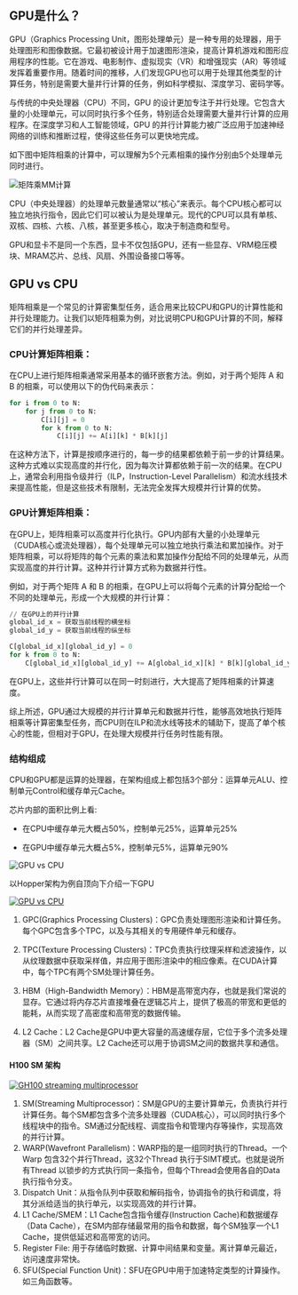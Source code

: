 ## GPU是什么？
GPU（Graphics Processing Unit，图形处理单元）是一种专用的处理器，用于处理图形和图像数据。它最初被设计用于加速图形渲染，提高计算机游戏和图形应用程序的性能。它在游戏、电影制作、虚拟现实（VR）和增强现实（AR）等领域发挥着重要作用。随着时间的推移，人们发现GPU也可以用于处理其他类型的计算任务，特别是需要大量并行计算的任务，例如科学模拟、深度学习、密码学等。

与传统的中央处理器（CPU）不同，GPU 的设计更加专注于并行处理。它包含大量的小处理单元，可以同时执行多个任务，特别适合处理需要大量并行计算的应用程序。在深度学习和人工智能领域，GPU 的并行计算能力被广泛应用于加速神经网络的训练和推断过程，使得这些任务可以更快地完成。

如下图中矩阵相乘的计算中，可以理解为5个元素相乘的操作分别由5个处理单元同时进行。

![矩阵乘MM计算](/assets/images/20231103104923.jpg)

CPU（中央处理器）的处理单元数量通常以“核心”来表示。每个CPU核心都可以独立地执行指令，因此它们可以被认为是处理单元。现代的CPU可以具有单核、双核、四核、六核、八核，甚至更多核心，取决于制造商和型号。


GPU和显卡不是同一个东西，显卡不仅包括GPU，还有一些显存、VRM稳压模块、MRAM芯片、总线、风扇、外围设备接口等等。


## GPU vs CPU
矩阵相乘是一个常见的计算密集型任务，适合用来比较CPU和GPU的计算性能和并行处理能力。让我们以矩阵相乘为例，对比说明CPU和GPU计算的不同，解释它们的并行处理差异。

### CPU计算矩阵相乘：

在CPU上进行矩阵相乘通常采用基本的循环嵌套方法。例如，对于两个矩阵 A 和 B 的相乘，可以使用以下的伪代码来表示：

```python
for i from 0 to N:
    for j from 0 to N:
        C[i][j] = 0
        for k from 0 to N:
            C[i][j] += A[i][k] * B[k][j]
```

在这种方法下，计算是按顺序进行的，每一步的结果都依赖于前一步的计算结果。这种方式难以实现高度的并行化，因为每次计算都依赖于前一次的结果。在CPU上，通常会利用指令级并行（ILP，Instruction-Level Parallelism）和流水线技术来提高性能，但是这些技术有限制，无法完全发挥大规模并行计算的优势。

### GPU计算矩阵相乘：

在GPU上，矩阵相乘可以高度并行化执行。GPU内部有大量的小处理单元（CUDA核心或流处理器），每个处理单元可以独立地执行乘法和累加操作。对于矩阵相乘，可以将矩阵的每个元素的乘法和累加操作分配给不同的处理单元，从而实现高度的并行计算。这种并行计算方式称为数据并行性。

例如，对于两个矩阵 A 和 B 的相乘，在GPU上可以将每个元素的计算分配给一个不同的处理单元，形成一个大规模的并行计算：

```python
// 在GPU上的并行计算
global_id_x = 获取当前线程的横坐标
global_id_y = 获取当前线程的纵坐标

C[global_id_x][global_id_y] = 0
for k from 0 to N:
    C[global_id_x][global_id_y] += A[global_id_x][k] * B[k][global_id_y]
```

在GPU上，这些并行计算可以在同一时刻进行，大大提高了矩阵相乘的计算速度。

综上所述，GPU通过大规模的并行计算单元和数据并行性，能够高效地执行矩阵相乘等计算密集型任务，而CPU则在ILP和流水线等技术的辅助下，提高了单个核心的性能，但相对于GPU，在处理大规模并行任务时性能有限。

### 结构组成
CPU和GPU都是运算的处理器，在架构组成上都包括3个部分：运算单元ALU、控制单元Control和缓存单元Cache。

芯片内部的面积比例上看:

- 在CPU中缓存单元大概占50%，控制单元25%，运算单元25%

- 在GPU中缓存单元大概占5%，控制单元5%，运算单元90%

![GPU vs CPU](/assets/images/gpu-vs-cpu.png)

以Hopper架构为例自顶向下介绍一下GPU

[![GPU vs CPU](/assets/images/Hopper-H100.png)](/assets/images/Hopper-H100.png)

1. GPC(Graphics Processing Clusters)：GPC负责处理图形渲染和计算任务。每个GPC包含多个TPC，以及与其相关的专用硬件单元和缓存。

2. TPC(Texture Processing Clusters)：TPC负责执行纹理采样和滤波操作，以从纹理数据中获取采样值，并应用于图形渲染中的相应像素。在CUDA计算中，每个TPC有两个SM处理计算任务。

3. HBM（High-Bandwidth Memory）：HBM是高带宽内存，也就是我们常说的显存。它通过将内存芯片直接堆叠在逻辑芯片上，提供了极高的带宽和更低的能耗，从而实现了高密度和高带宽的数据传输。

4. L2 Cache：L2 Cache是GPU中更大容量的高速缓存层，它位于多个流多处理器（SM）之间共享。L2 Cache还可以用于协调SM之间的数据共享和通信。

#### H100 SM 架构

[![GH100 streaming multiprocessor](/assets/images/H100-Streaming-Multiprocessor-SM-1104x1536.png)](/assets/images/H100-Streaming-Multiprocessor-SM-1104x1536.png)

1. SM(Streaming Multiprocessor)：SM是GPU的主要计算单元，负责执行并行计算任务。每个SM都包含多个流多处理器（CUDA核心），可以同时执行多个线程块中的指令。SM通过分配线程、调度指令和管理内存等操作，实现高效的并行计算。
2. WARP(Wavefront Parallelism)：WARP指的是一组同时执行的Thread。一个Warp 包含32个并行Thread，这32个Thread 执行于SIMT模式。也就是说所有Thread 以锁步的方式执行同一条指令，但每个Thread会使用各自的Data 执行指令分支。
3. Dispatch Unit：从指令队列中获取和解码指令，协调指令的执行和调度，将其分派给适当的执行单元，以实现高效的并行计算。
4. L1 Cache/SMEM：L1 Cache包含指令缓存(Instruction Cache)和数据缓存（Data Cache），在SM内部存储最常用的指令和数据，每个SM独享一个L1 Cache，提供低延迟和高带宽的访问。
5. Register File: 用于存储临时数据、计算中间结果和变量。离计算单元最近，访问速度非常快。
6. SFU(Special Function Unit)：SFU在GPU中用于加速特定类型的计算操作。如三角函数等。





